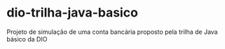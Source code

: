 # dio-trilha-java-basico
Projeto de simulação de uma conta bancária proposto pela trilha de Java básico da DIO
